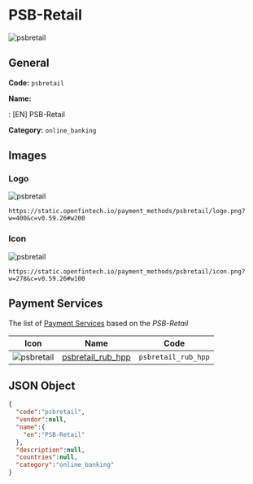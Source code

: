
# PSB-Retail 
![psbretail](https://static.openfintech.io/payment_methods/psbretail/logo.png?w=400&c=v0.59.26#w200)  

## General 
**Code:** `psbretail` 
 
**Name:** 
 
:	[EN] PSB-Retail 
 
**Category:** `online_banking` 
 

## Images 

### Logo 
![psbretail](https://static.openfintech.io/payment_methods/psbretail/logo.png?w=400&c=v0.59.26#w200)  

```
https://static.openfintech.io/payment_methods/psbretail/logo.png?w=400&c=v0.59.26#w200
```  

### Icon 
![psbretail](https://static.openfintech.io/payment_methods/psbretail/icon.png?w=278&c=v0.59.26#w100)  

```
https://static.openfintech.io/payment_methods/psbretail/icon.png?w=278&c=v0.59.26#w100
```  

## Payment Services 
 
The list of [Payment Services](/payment-services/) based on the _PSB-Retail_ 

|Icon|Name|Code| 
|:---:|:---:|:---:| 
|![psbretail](https://static.openfintech.io/payment_methods/psbretail/icon.png?w=278&c=v0.59.26#w100) |[psbretail_rub_hpp](/payment-services/psbretail_rub_hpp/)|`psbretail_rub_hpp`| 
 

## JSON Object 

```json
{
  "code":"psbretail",
  "vendor":null,
  "name":{
    "en":"PSB-Retail"
  },
  "description":null,
  "countries":null,
  "category":"online_banking"
}
```  
